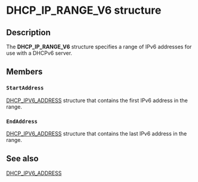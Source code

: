 # DHCP_IP_RANGE_V6 structure

## Description

The **DHCP_IP_RANGE_V6** structure specifies a range of IPv6 addresses for use with a DHCPv6 server.

## Members

### `StartAddress`

[DHCP_IPV6_ADDRESS](https://learn.microsoft.com/windows/desktop/api/dhcpsapi/ns-dhcpsapi-dhcp_ipv6_address) structure that contains the first IPv6 address in the range.

### `EndAddress`

[DHCP_IPV6_ADDRESS](https://learn.microsoft.com/windows/desktop/api/dhcpsapi/ns-dhcpsapi-dhcp_ipv6_address) structure that contains the last IPv6 address in the range.

## See also

[DHCP_IPV6_ADDRESS](https://learn.microsoft.com/windows/desktop/api/dhcpsapi/ns-dhcpsapi-dhcp_ipv6_address)